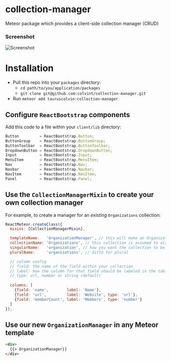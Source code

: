 # collection-manager
Meteor package which provides a client-side collection manager (CRUD)

### Screenshot

![Screenshot](https://dl.dropboxusercontent.com/s/zen9ueyf0g39tkc/2015-08-17%20at%202.02%20AM%202x.png)

# Installation

- Pull this repo into your `packages` directory:
  - `cd path/to/you/application/packages`
  - `git clone git@github.com:colvint/collection-manager.git`
- Run `meteor add tauruscolvin:collection-manager`

## Configure `ReactBootstrap` components

Add this code to a file within your `client/lib` directory:

```javascript
Button         = ReactBootstrap.Button;
ButtonGroup    = ReactBootstrap.ButtonGroup;
ButtonToolbar  = ReactBootstrap.ButtonToolbar;
DropdownButton = ReactBootstrap.DropdownButton;
Input          = ReactBootstrap.Input;
MenuItem       = ReactBootstrap.MenuItem;
Nav            = ReactBootstrap.Nav;
Navbar         = ReactBootstrap.Navbar;
NavItem        = ReactBootstrap.NavItem;
Panel          = ReactBootstrap.Panel;
```

## Use the `CollectionManagerMixin` to create your own collection manager

For example, to create a manager for an *existing* `Organizations` collection:

```javascript
ReactMeteor.createClass({
  mixins: [CollectionManagerMixin],

  templateName:   'OrganizationManager', // this will make an OrganizationsDataGrid template
  collectionName: 'Organizations', // this collection is assumed to already exist
  singularName:   'organization', // how you want the collection to be referred to in the singular
  pluralName:     'organizations', // ditto for plural

  // column config
  // field: the name of the field within your collection
  // label: how the column for that field should be labeled in the table
  // type: url, number or string (default)
  
  columns: [
    {field: 'name',        label: 'Name'},
    {field: 'url',         label: 'Website', type: 'url'},
    {field: 'memberCount', label: 'Members', type: 'number'}
  ]
});
```

## Use our new `OrganizationManager` in any Meteor template

```html
<div>
  {{> OrganizationManager}}
</div>
```

